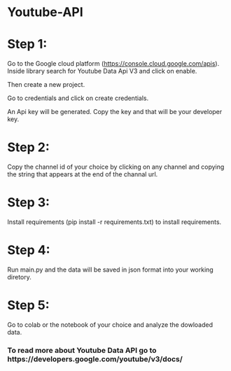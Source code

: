 # Youtube-API

# Step 1:

Go to the Google cloud platform (https://console.cloud.google.com/apis). Inside library search for Youtube Data Api V3 and click on enable.

Then create a new project.

Go to credentials and click on create credentials.

An Api key will be generated. Copy the key and that will be your developer key.


# Step 2:

Copy the channel id of your choice by clicking on any channel and copying the string that appears at the end of the channal url.


# Step 3:
 
Install requirements (pip install -r requirements.txt) to install requirements.

# Step 4:

Run main.py and the data will be saved in json format into your working diretory.

# Step 5:

Go to colab or the notebook of your choice and analyze the dowloaded data.

<H3> To read more about Youtube Data API go to https://developers.google.com/youtube/v3/docs/ </H3>